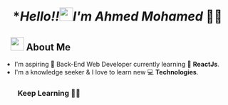 # <p align="center">️ **Hello!!<img src="https://raw.githubusercontent.com/KarthikNayak024/KarthikNayak024/master/assets/wave.gif" alt="waving hand" width="30px">I'm Ahmed Mohamed* 🎯️🚀️</p>
## &nbsp; &nbsp;<img src="https://media.giphy.com/media/WUlplcMpOCEmTGBtBW/giphy.gif" width="30"> **About Me**

- I'm aspiring 🔭️ Back-End Web Developer currently learning 🌱 **ReactJs**.
- I'm a knowledge seeker & I love to learn new 💻 **Technologies**.

### &nbsp; &nbsp; &nbsp; &nbsp; **Keep Learning** 👨‍🎓️️
